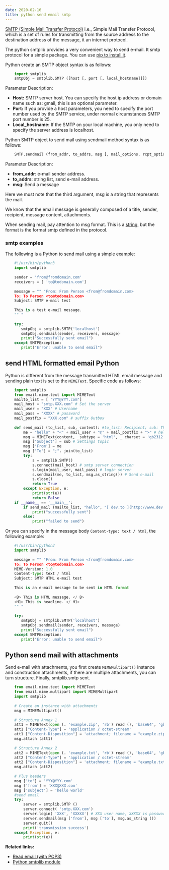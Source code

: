 ```yaml
---
date: 2020-02-16
title: python send email smtp
---
```

[SMTP (Simple Mail Transfer Protocol)](https://en.wikipedia.org/wiki/Simple_Mail_Transfer_Protocol) i.e., Simple Mail Transfer Protocol, which is a set of rules for transmitting from the source address to the destination address of the message, it an internet protocol.

The python smtplib provides a very convenient way to send e-mail. It smtp protocol for a simple package. You can use [pip to install it](https://pythonbasics.org/how-to-use-pip-and-pypi/).

Python create an SMTP object syntax is as follows:

```python
    import smtplib    
    smtpObj = smtplib.SMTP ([host [, port [, local_hostname]]])
```

Parameter Description:

* **Host:** SMTP server host. You can specify the host ip address or domain name such as: gmail, this is an optional parameter.
* **Port:** If you provide a host parameters, you need to specify the port number used by the SMTP service, under normal circumstances SMTP port number is 25.
* **Local_hostname:** If the SMTP on your local machine, you only need to specify the server address is localhost.

Python SMTP object to send mail using sendmail method syntax is as follows:

```python
    SMTP.sendmail (from_addr, to_addrs, msg [, mail_options, rcpt_options]
```

Parameter Description:

* **from_addr**: e-mail sender address.
* **to_addrs**: string list, send e-mail address.
* **msg**: Send a message

Here we must note that the third argument, msg is a string that represents the mail. 

We know that the email message is generally composed of a title, sender, recipient, message content, attachments. 

When sending mail, pay attention to msg format. This is a [string](https://pythonbasics.org/strings/), but the format is the format smtp defined in the protocol.

### smtp examples

The following is a Python to send mail using a simple example:

```python
    #!/usr/bin/python3
    import smtplib
    
    sender = 'from@fromdomain.com'
    receivers = [ 'to@todomain.com']
    
    message = "" "From: From Person <from@fromdomain.com>
    To: To Person <to@todomain.com>
    Subject: SMTP e-mail test
    
    This is a test e-mail message.
    "" "
    
    try:
       smtpObj = smtplib.SMTP('localhost')
       smtpObj.sendmail(sender, receivers, message)
       print("Successfully sent email")
    except SMTPException:
       print("Error: unable to send email")
```

##  send HTML formatted email Python

Python is different from the message transmitted HTML email message and sending plain text is set to the `MIMEText`. Specific code as follows:
```python
    import smtplib
    from email.mime.text import MIMEText
    mailto_list = [ "YYY@YYY.com"]
    mail_host = "smtp.XXX.com" # Set the server
    mail_user = "XXX" # Username
    mail_pass = "XXXX" # password
    mail_postfix = "XXX.com" # suffix Outbox
      
    def send_mail (to_list, sub, content): #to_list: Recipient; sub: Theme; content: the content of the message
        me = "hello" + "<" + mail_user + "@" + mail_postfix + ">" # hello herein can be arbitrarily set, on receipt, in accordance with the setting display
        msg = MIMEText(content, _subtype = 'html', _ charset = 'gb2312') # create an instance, the message format provided here html
        msg ['Subject'] = sub # Settings topic
        msg ['From'] = me
        msg ['To'] = ";". join(to_list)
        try:
            s = smtplib.SMTP()
            s.connect(mail_host) # smtp server connection
            s.login(mail_user, mail_pass) # login server
            s.sendmail(me, to_list, msg.as_string()) # Send e-mail
            s.close()
            return True
        except Exception, e:
            print(str(e))
            return False
    if __name__ == '__main__':
        if send_mail (mailto_list, "hello", "[ dev.to ](http://www.dev.to/)"):
            print("successfully sent")
        else:
            print("failed to send")
```

Or you can specify in the message body `Content-type: text / html`, the following example:

```python
    #!/usr/bin/python3
    import smtplib
    
    message = "" "From: From Person <from@fromdomain.com>
    To: To Person <to@todomain.com>
    MIME-Version: 1.0
    Content-type: text / html
    Subject: SMTP HTML e-mail test
    
    This is an e-mail message to be sent in HTML format
    
    <B> This is HTML message. </ B>
    <H1> This is headline. </ H1>
    "" "
    
    try:
       smtpObj = smtplib.SMTP('localhost')
       smtpObj.sendmail(sender, receivers, message)
       print("Successfully sent email")
    except SMTPException:
       print("Error: unable to send email")
```

## Python send mail with attachments

Send e-mail with attachments, you first create `MIMEMultipart()` instance and construction attachments, if there are multiple attachments, you can turn structure. Finally, smtplib.smtp sent.

```python
    from email.mime.text import MIMEText
    from email.mime.multipart import MIMEMultipart
    import smtplib
    
    # Create an instance with attachments
    msg = MIMEMultipart()
    
    # Structure Annex 1
    att1 = MIMEText(open (. 'example.zip', 'rb') read (), 'base64', 'gb2312')
    att1 ["Content-Type"] = 'application / octet-stream'
    att1 ["Content-Disposition"] = 'attachment; filename = "example.zip"' # where filename can be any write, write what name, what name appears in the message
    msg.attach (att1)
    
    # Structure Annex 2
    att2 = MIMEText(open (. 'example.txt', 'rb') read (), 'base64', 'gb2312')
    att2 ["Content-Type"] = 'application / octet-stream'
    att2 ["Content-Disposition"] = 'attachment; filename = "example.txt"'
    msg.attach (att2)
    
    # Plus headers
    msg ['to'] = 'YYY@YYY.com'
    msg ['from'] = 'XXX@XXX.com'
    msg ['subject'] = 'hello world'
    #send email
    try:
        server = smtplib.SMTP ()
        server.connect( 'smtp.XXX.com')
        server.login( 'XXX', 'XXXXX') # XXX user name, XXXXX is password
        server.sendmail(msg ['from'], msg ['to'], msg.as_string ())
        server.quit()
        print('transmission success')
    except Exception, e:
        print(str(e))
```

**Related links:**
* [Read email (with POP3)](https://pythonspot.com/read-email-pop3/)
* [Python smtplib module](https://docs.python.org/3.8/library/smtplib.html)


